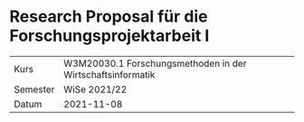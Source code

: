 # Research Proposal für die Forschungsprojektarbeit I

<table>
  <tr>
    <td>Kurs</td>
    <td>W3M20030.1 Forschungsmethoden in der Wirtschaftsinformatik</td>
  </tr>
  <tr>
    <td>Semester</td>
    <td>WiSe 2021/22</td>
  </tr>
  <tr>
    <td>Datum</td>
    <td>2021-11-08</td>
  </tr>
<table>
